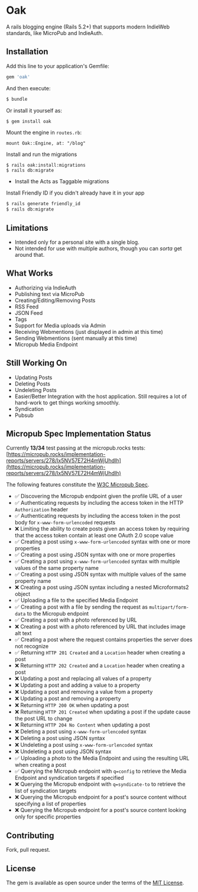 # Oak
A rails blogging engine (Rails 5.2+) that supports modern IndieWeb standards, like MicroPub and IndieAuth.


## Installation
Add this line to your application's Gemfile:

```ruby
gem 'oak'
```

And then execute:
```bash
$ bundle
```

Or install it yourself as:
```bash
$ gem install oak
```

Mount the engine in `routes.rb`:

    mount Oak::Engine, at: "/blog"

Install and run the migrations

    $ rails oak:install:migrations
    $ rails db:migrate

* Install the Acts as Taggable migrations

Install Friendly ID if you didn't already have it in your app

```bash
$ rails generate friendly_id
$ rails db:migrate
```

## Limitations

* Intended only for a personal site with a single blog.
* Not intended for use with multiple authors, though you can _sorta_ get around that.

## What Works

* Authorizing via IndieAuth
* Publishing text via MicroPub
* Creating/Editing/Removing Posts
* RSS Feed
* JSON Feed
* Tags
* Support for Media uploads via Admin
* Receiving Webmentions (just displayed in admin at this time)
* Sending Webmentions (sent manually at this time)
* Micropub Media Endpoint

## Still Working On

* Updating Posts
* Deleting Posts
* Undeleting Posts
* Easier/Better Integration with the host application. Still requires a lot of hand-work to get things working smoothly.
* Syndication
* Pubsub

## Micropub Spec Implementation Status

Currently **13/34** test passing at the micropub.rocks tests: [https://micropub.rocks/implementation-reports/servers/278/Ix5NV57E72H4mWjUhdIh](https://micropub.rocks/implementation-reports/servers/278/Ix5NV57E72H4mWjUhdIh)

The following features constitute the [W3C Micropub Spec](https://www.w3.org/TR/micropub/#feature-li-1).

* :white_check_mark: Discovering the Micropub endpoint given the profile URL of a user
* :white_check_mark: Authenticating requests by including the access token in the HTTP `Authorization` header
* :white_check_mark: Authenticating requests by including the access token in the post body for `x-www-form-urlencoded` requests
* :x: Limiting the ability to create posts given an access token by requiring that the access token contain at least one OAuth 2.0 scope value
* :white_check_mark: Creating a post using `x-www-form-urlencoded` syntax with one or more properties
* :white_check_mark: Creating a post using JSON syntax with one or more properties
* :white_check_mark: Creating a post using `x-www-form-urlencoded` syntax with multiple values of the same property name
* :white_check_mark: Creating a post using JSON syntax with multiple values of the same property name
* :x: Creating a post using JSON syntax including a nested Microformats2 object
* :white_check_mark: Uploading a file to the specified Media Endpoint
* :white_check_mark: Creating a post with a file by sending the request as `multipart/form-data` to the Micropub endpoint
* :white_check_mark: Creating a post with a photo referenced by URL
* :x: Creating a post with a photo referenced by URL that includes image alt text
* :white_check_mark: Creating a post where the request contains properties the server does not recognize
* :white_check_mark: Returning `HTTP 201 Created` and a `Location` header when creating a post
* :x: Returning `HTTP 202 Created` and a `Location` header when creating a post
* :x: Updating a post and replacing all values of a property
* :x: Updating a post and adding a value to a property
* :x: Updating a post and removing a value from a property
* :x: Updating a post and removing a property
* :x: Returning `HTTP 200 OK` when updating a post
* :x: Returning `HTTP 201 Created` when updating a post if the update cause the post URL to change
* :x: Returning `HTTP 204 No Content` when updating a post
* :x: Deleting a post using `x-www-form-urlencoded` syntax
* :x: Deleting a post using JSON syntax
* :x: Undeleting a post using `x-www-form-urlencoded` syntax
* :x: Undeleting a post using JSON syntax
* :white_check_mark: Uploading a photo to the Media Endpoint and using the resulting URL when creating a post
* :white_check_mark: Querying the Micropub endpoint with `q=config` to retrieve the Media Endpoint and syndication targets if specified
* :x: Querying the Micropub endpoint with `q=syndicate-to` to retrieve the list of syndication targets
* :x: Querying the Micropub endpoint for a post's source content without specifying a list of properties
* :x: Querying the Micropub endpoint for a post's source content looking only for specific properties


## Contributing
Fork, pull request.

## License
The gem is available as open source under the terms of the [MIT License](https://opensource.org/licenses/MIT).
